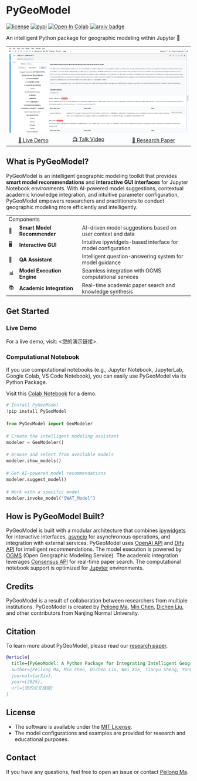 # PyGeoModel

[![license](https://img.shields.io/badge/License-MIT-blue)](https://github.com/yourusername/PyGeoModel/blob/main/LICENSE) [![pypi](https://img.shields.io/pypi/v/PyGeoModel?color=yellow)](https://pypi.org/project/PyGeoModel/) [![Open In Colab](https://colab.research.google.com/assets/colab-badge.svg)](您的Colab链接) [![arxiv badge](https://img.shields.io/badge/arXiv-2501.xxxxx-red)](您的论文链接)

An intelligent Python package for geographic modeling within Jupyter 🌱

<table>
  <tr>
    <td colspan="3"><a href="您的演示链接"><img width="100%" src='statics/showModels.png'></a></td>
  </tr>
  <tr></tr>
  <tr align="center">
    <td><a href="您的演示链接">🚀 Live Demo</a></td>
    <td><a href="您的视频链接">📺 Talk Video</a></td>
    <td><a href="您的论文链接">📖 Research Paper</a></td>
  </tr>
</table>

## What is PyGeoModel?

PyGeoModel is an intelligent geographic modeling toolkit that provides **smart model recommendations** and **interactive GUI interfaces** for Jupyter Notebook environments.
With AI-powered model suggestions, contextual academic knowledge integration, and intuitive parameter configuration, PyGeoModel empowers researchers and practitioners to conduct geographic modeling more efficiently and intelligently.

<table>
  <td colspan="3">Components</td>
  <tr></tr>
  <tr>
    <td>🧠</td>
    <td><strong>Smart Model Recommender</strong></td>
    <td>AI-driven model suggestions based on user context and data</td>
  </tr>
  <tr></tr>
  <tr>
  <td>🖥️</td>
    <td><strong>Interactive GUI</strong></td>
    <td>Intuitive ipywidgets-based interface for model configuration</td>
  </tr>
  <tr></tr>
  <tr>
  <td>🤖</td>
    <td><strong>QA Assistant</strong></td>
    <td>Intelligent question-answering system for model guidance</td>
  </tr>
  <tr></tr>
  <tr>
  <td>📊</td>
    <td><strong>Model Execution Engine</strong></td>
    <td>Seamless integration with OGMS computational services</td>
  </tr>
  <tr></tr>
  <tr>
  <td>📚</td>
    <td><strong>Academic Integration</strong></td>
    <td>Real-time academic paper search and knowledge synthesis</td>
  </tr>
  <tr></tr>
</table>

## Get Started

### Live Demo

For a live demo, visit: <您的演示链接>.

### Computational Notebook

If you use computational notebooks (e.g., Jupyter Notebook, JupyterLab, Google Colab, VS Code Notebook), you can easily use PyGeoModel via its Python Package.

Visit this [Colab Notebook](您的Colab链接) for a demo.

```python
# Install PyGeoModel
!pip install PyGeoModel

from PyGeoModel import GeoModeler

# Create the intelligent modeling assistant
modeler = GeoModeler()

# Browse and select from available models
modeler.show_models()

# Get AI-powered model recommendations
modeler.suggest_model()

# Work with a specific model
modeler.invoke_model("SWAT_Model")
```

## How is PyGeoModel Built?

PyGeoModel is built with a modular architecture that combines [ipywidgets](https://ipywidgets.readthedocs.io/) for interactive interfaces, [asyncio](https://docs.python.org/3/library/asyncio.html) for asynchronous operations, and integration with external services. PyGeoModel uses [OpenAI API](https://openai.com/api/) and [Dify API](https://dify.ai/) for intelligent recommendations. The model execution is powered by [OGMS](http://geomodeling.njnu.edu.cn/) (Open Geographic Modeling Service). The academic integration leverages [Consensus API](https://consensus.app/) for real-time paper search. The computational notebook support is optimized for [Jupyter](https://jupyter.org/) environments.

## Credits

PyGeoModel is a result of collaboration between researchers from multiple institutions. PyGeoModel is created by <a href='mailto:llonggis@163.com' target='_blank'>Peilong Ma</a>, <a href='#' target='_blank'>Min Chen</a>, <a href='#' target='_blank'>Dichen Liu</a>, and other contributors from Nanjing Normal University.

## Citation

To learn more about PyGeoModel, please read our [research paper](您的论文链接).

```bibtex
@article{
  title={PyGeoModel: A Python Package for Integrating Intelligent Geographic Model Services into Jupyter},
  author={Peilong Ma, Min Chen, Dichen Liu, Wei Xie, Tianyu Sheng, Yongning Wen, Songshan Yue, Guonian Lv},
  journal={arXiv},
  year={2025},
  url={您的论文链接}
}
```

## License

- The software is available under the [MIT License](https://github.com/yourusername/PyGeoModel/blob/main/LICENSE).
- The model configurations and examples are provided for research and educational purposes.

## Contact

If you have any questions, feel free to open an issue or contact [Peilong Ma](mailto:llonggis@163.com).
